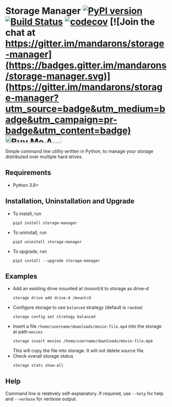 # Storage Manager [![PyPI version](https://badge.fury.io/py/storage-manager.svg)](https://badge.fury.io/py/storage-manager) [![Build Status](https://travis-ci.org/mandarons/storage-manager.svg?branch=master)](https://travis-ci.org/mandarons/storage-manager) [![codecov](https://codecov.io/gh/mandarons/storage-manager/branch/master/graph/badge.svg)](https://codecov.io/gh/mandarons/storage-manager) [![Join the chat at https://gitter.im/mandarons/storage-manager](https://badges.gitter.im/mandarons/storage-manager.svg)](https://gitter.im/mandarons/storage-manager?utm_source=badge&utm_medium=badge&utm_campaign=pr-badge&utm_content=badge) <a href="https://www.buymeacoffee.com/mandarons" target="_blank"><img src="https://www.buymeacoffee.com/assets/img/custom_images/orange_img.png" alt="Buy Me A Coffee" style="height: 20px !important;width: 174px !important;box-shadow: 0px 3px 2px 0px rgba(190, 190, 190, 0.5) !important;-webkit-box-shadow: 0px 3px 2px 0px rgba(190, 190, 190, 0.5) !important;" ></a> 
Simple command line utility written in Python, to manage your storage distributed over multiple hard drives.

## Requirements
* Python 3.8+
## Installation, Uninstallation and Upgrade
* To install, run 
    ```
    pip3 install storage-manager
    ```
* To uninstall, run
    ```
    pip3 uninstall storage-manager
    ``` 
* To upgrade, run
    ```
    pip3 install --upgrade storage-manager
    ```
## Examples
* Add an existing drive mounted at /mount/d to storage as drive-d
    ```
    storage drive add drive-d /mount/d
    ```
* Configure storage to use ```balanced``` strategy (default is ```random```)
    ```
    storage config set strategy balanced
    ```
* Insert a file ```/home/username/downloads/movie-file.mp4``` into the storage at path ```movies```
    ```
    storage insert movies /home/username/downloads/movie-file.mp4
    ```
  This will copy the file into storage. It will not delete source file.
* Check overall storage status
    ```
    storage stats show-all
    ``` 
## Help
Command line is relatively self-explanatory. If required, use ```--help``` for help and ```--verbose``` for verbose output.
